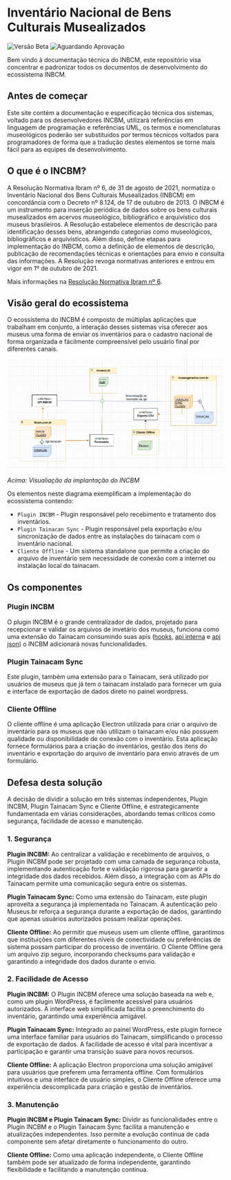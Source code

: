 # Inventário Nacional de Bens Culturais Musealizados
![Versão Beta](https://img.shields.io/badge/Vers%C3%A3o-Beta-yellow)
![Aguardando Aprovação](https://img.shields.io/badge/Status-Aguardando%20Aprova%C3%A7%C3%A3o-lightgrey)

Bem vindo à documentação técnica do INBCM, este repositório visa concentrar e padronizar todos
os documentos de desenvolvimento do ecossistema INBCM.

## Antes de começar

Este site contém a documentação e especificação técnica dos sistemas, voltado para os desenvolvedores INCBM, utilizará referências em linguagem de programação e referências UML, os termos e nomenclaturas museológicos poderão ser substituídos por termos técnicos voltados para programadores de forma que a tradução destes elementos se torne mais fácil para as equipes de desenvolvimento.

## O que é o INCBM?
A Resolução Normativa Ibram nº 6, de 31 de agosto de 2021, normatiza o Inventário Nacional dos Bens Culturais Musealizados (INBCM) em concordância com o Decreto nº 8.124, de 17 de outubro de 2013. O INBCM é um instrumento para inserção periódica de dados sobre os bens culturais musealizados em acervos museológico, bibliográfico e arquivístico dos museus brasileiros. A Resolução estabelece elementos de descrição para identificação desses bens, abrangendo categorias como museológicos, bibliográficos e arquivísticos. Além disso, define etapas para implementação do INBCM, como a definição de elementos de descrição, publicação de recomendações técnicas e orientações para envio e consulta das informações. A Resolução revoga normativas anteriores e entrou em vigor em 1º de outubro de 2021.

Mais informações na [Resolução Normativa Ibram nº 6](https://www.gov.br/museus/pt-br/assuntos/legislacao-e-normas/outros-instrumentos-normativo/resolucao-normativa-ibram-no-6-de-31-de-agosto-de-2021).

## Visão geral do ecossistema
O ecossistema do INCBM é composto de múltiplas aplicações que trabalham em conjunto, a interação desses sistemas visa oferecer aos museus uma forma de enviar os inventários para o cadastro nacional de forma organizada e fácilmente compreensível pelo usuário final por diferentes canais.

![Screenshot](media/ecossistema.png)

*Acima: Visualiação da implantação do INCBM*

Os elementos neste diagrama exemplificam a implementação do ecossistema contendo:

* `Plugin INCBM` - Plugin responsável pelo recebimento e tratamento dos inventários.
* `Plugin Tainacan Sync` - Plugin responsável pela exportação e/ou sincronização de dados entre as instalações do tainacam com o inventário nacional.
* `Cliente Offline` - Um sistema standalone que permite a criação do arquivo de inventário sem necessidade de conexão com a internet ou instalação local do tainacam.

## Os componentes

### Plugin INCBM
O plugin INCBM é o grande centralizador de dados, projetado para recepcionar e validar os arquivos de invetário dos museus, funciona como uma extensão do Tainacam consumindo suas apis ([hooks](https://tainacan.github.io/tainacan-wiki/#/dev/hooks), [api interna](https://tainacan.github.io/tainacan-wiki/#/dev/internal-api) e [api json](https://redocly.github.io/redoc/?url=https://github.com/tainacan/tainacan-wiki/raw/master/dev/openapi.json)) o INCBM adicionará novas funcionalidades.

### Plugin Tainacam Sync
Este plugin, também uma extensão para o Tainacam, será utilizado por usuários de museus que já tem o tainacam instalado para fornecer um guia e interface de exportação de dados direto no painel wordpress.

### Cliente Offline
O cliente offline é uma aplicação Electron utilizada para criar o arquivo de inventário para os museus que não utilizam o tainacam e/ou não possuem qualidade ou disponibilidade de conexão com o inventário. Esta aplicação fornece formulários para a criação do inventários, gestão dos itens do inventário e exportação do arquivo de inventário para envio através de um formulário. 

## Defesa desta solução

A decisão de dividir a solução em três sistemas independentes, Plugin INCBM, Plugin Tainacam Sync e Cliente Offline, é estrategicamente fundamentada em várias considerações, abordando temas críticos como segurança, facilidade de acesso e manutenção.

### 1. **Segurança**  

**Plugin INCBM:** Ao centralizar a validação e recebimento de arquivos, o Plugin INCBM pode ser projetado com uma camada de segurança robusta, implementando autenticação forte e validação rigorosa para garantir a integridade dos dados recebidos. Além disso, a integração com as APIs do Tainacam permite uma comunicação segura entre os sistemas.

**Plugin Tainacam Sync:** Como uma extensão do Tainacam, este plugin aproveita a segurança já implementada no Tainacam. A autenticação pelo Museus.br reforça a segurança durante a exportação de dados, garantindo que apenas usuários autorizados possam realizar operações.

**Cliente Offline:** Ao permitir que museus usem um cliente offline, garantimos que instituições com diferentes níveis de conectividade ou preferências de sistema possam participar do processo de inventário. O Cliente Offline gera um arquivo zip seguro, incorporando checksums para validação e garantindo a integridade dos dados durante o envio.

### 2. **Facilidade de Acesso**
**Plugin INCBM:** O Plugin INCBM oferece uma solução baseada na web e, como um plugin WordPress, é facilmente acessível para usuários autorizados. A interface web simplificada facilita o preenchimento do inventário, garantindo uma experiência amigável.

**Plugin Tainacam Sync:** Integrado ao painel WordPress, este plugin fornece uma interface familiar para usuários do Tainacam, simplificando o processo de exportação de dados. A facilidade de acesso é vital para incentivar a participação e garantir uma transição suave para novos recursos.

**Cliente Offline:** A aplicação Electron proporciona uma solução amigável para usuários que preferem uma ferramenta offline. Com formulários intuitivos e uma interface de usuário simples, o Cliente Offline oferece uma experiência descomplicada para criação e gestão de inventários.

### 3. **Manutenção**
**Plugin INCBM e Plugin Tainacam Sync:** Dividir as funcionalidades entre o Plugin INCBM e o Plugin Tainacam Sync facilita a manutenção e atualizações independentes. Isso permite a evolução contínua de cada componente sem afetar diretamente o funcionamento do outro.

**Cliente Offline:** Como uma aplicação independente, o Cliente Offline também pode ser atualizado de forma independente, garantindo flexibilidade e facilitando a manutenção contínua.
